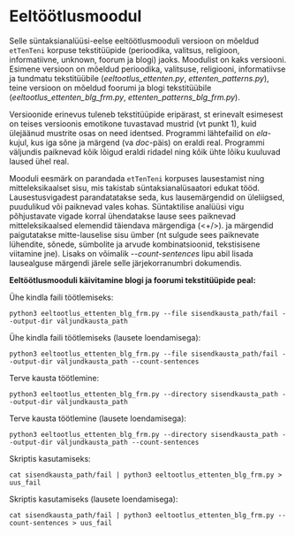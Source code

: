 # Eeltöötlusmoodul #

Selle süntaksianalüüsi-eelse eeltöötlusmooduli versioon on mõeldud `etTenTeni` korpuse tekstitüüpide (perioodika, valitsus, religioon, informatiivne, unknown, foorum ja blogi) jaoks. Moodulist on kaks versiooni. Esimene versioon on mõeldud perioodika, valitsuse, religiooni, informatiivse ja tundmatu tekstitüübile (_eeltootlus_ettenten.py_, _ettenten_patterns.py_), teine versioon on mõeldud foorumi ja blogi tekstitüübile (_eeltootlus_ettenten_blg_frm.py_, _ettenten_patterns_blg_frm.py_).

Versioonide erinevus tuleneb tekstitüüpide eripärast, st erinevalt esimesest on teises versioonis emotikone tuvastavad mustrid (vt punkt 1), kuid ülejäänud mustrite osas on need identsed. Programmi lähtefailid on _ela_-kujul, kus iga sõne ja märgend (va _doc_-päis) on eraldi real. Programmi väljundis paiknevad kõik lõigud eraldi ridadel ning kõik ühte lõiku kuuluvad laused ühel real.

Mooduli eesmärk on parandada `etTenTeni` korpuses lausestamist ning mitteleksikaalset sisu, mis takistab süntaksianalüsaatori edukat tööd. Lausestusvigadest parandatatakse seda, kus lausemärgendid on üleliigsed, puudulikud või paiknevad vales kohas. Süntaktilise analüüsi vigu põhjustavate vigade korral ühendatakse lause sees paiknevad mitteleksikaalsed elemendid täiendava märgendiga (<+/>). ja märgendid paigutatakse mitte-lauselise sisu ümber (nt sulgude sees paiknevate lühendite, sõnede, sümbolite ja arvude kombinatsioonid, tekstisisene viitamine jne). Lisaks on võimalik --_count-sentences_ lipu abil lisada lausealguse märgendi järele selle järjekorranumbri dokumendis.

__Eeltöötlusmooduli käivitamine blogi ja foorumi tekstitüüpide peal:__

Ühe kindla faili töötlemiseks:
```
python3 eeltootlus_ettenten_blg_frm.py --file sisendkausta_path/fail --output-dir väljundkausta_path
```

Ühe kindla faili töötlemiseks (lausete loendamisega):
```
python3 eeltootlus_ettenten_blg_frm.py --file sisendkausta_path/fail --output-dir väljundkausta_path --count-sentences
```

Terve kausta töötlemine:
```
python3 eeltootlus_ettenten_blg_frm.py --directory sisendkausta_path --output-dir väljundkausta_path
```

Terve kausta töötlemine (lausete loendamisega):
```
python3 eeltootlus_ettenten_blg_frm.py --directory sisendkausta_path --output-dir väljundkausta_path --count-sentences
```

Skriptis kasutamiseks:
```
cat sisendkausta_path/fail | python3 eeltootlus_ettenten_blg_frm.py > uus_fail
```

Skriptis kasutamiseks (lausete loendamisega):
```
cat sisendkausta_path/fail | python3 eeltootlus_ettenten_blg_frm.py --count-sentences > uus_fail

